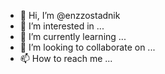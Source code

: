 - 👋 Hi, I’m @enzzostadnik
- 👀 I’m interested in ...
- 🌱 I’m currently learning ...
- 💞️ I’m looking to collaborate on ...
- 📫 How to reach me ...

<!---
enzzostadnik/enzzostadnik is a ✨ special ✨ repository because its `README.md` (this file) appears on your GitHub profile.
You can click the Preview link to take a look at your changes.
--->
